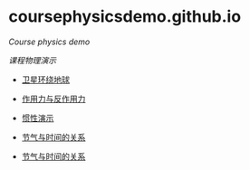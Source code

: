 # coursephysicsdemo.github.io
*Course physics demo*

*课程物理演示*


* [卫星环绕地球](https://n1u.github.io/coursephysicsdemo.github.io/05_satellite/index.html)

* [作用力与反作用力](https://n1u.github.io/coursephysicsdemo.github.io/01_forceBall/index.html)

* [惯性演示](https://n1u.github.io/coursephysicsdemo.github.io/02_deceleration/index.html)

* [节气与时间的关系](https://n1u.github.io/coursephysicsdemo.github.io/04_01_fourSeasons/index.html)

* [节气与时间的关系](https://n1u.github.io/coursephysicsdemo.github.io/04_fourSeasons/index.html)